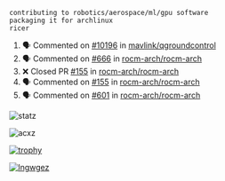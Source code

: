 ```
contributing to robotics/aerospace/ml/gpu software
packaging it for archlinux
ricer
```

<!--START_SECTION:activity-->
1. 🗣 Commented on [#10196](https://github.com/mavlink/qgroundcontrol/issues/10196) in [mavlink/qgroundcontrol](https://github.com/mavlink/qgroundcontrol)
2. 🗣 Commented on [#666](https://github.com/rocm-arch/rocm-arch/issues/666) in [rocm-arch/rocm-arch](https://github.com/rocm-arch/rocm-arch)
3. ❌ Closed PR [#155](https://github.com/rocm-arch/rocm-arch/pull/155) in [rocm-arch/rocm-arch](https://github.com/rocm-arch/rocm-arch)
4. 🗣 Commented on [#155](https://github.com/rocm-arch/rocm-arch/issues/155) in [rocm-arch/rocm-arch](https://github.com/rocm-arch/rocm-arch)
5. 🗣 Commented on [#601](https://github.com/rocm-arch/rocm-arch/issues/601) in [rocm-arch/rocm-arch](https://github.com/rocm-arch/rocm-arch)
<!--END_SECTION:activity-->


![statz](https://github-readme-stats.vercel.app/api?username=acxz&include_all_commits=true&show_icons=true)

<p><img align="center" src="https://github-readme-streak-stats.herokuapp.com/?user=acxz&" alt="acxz" /></p>

[![trophy](https://github-profile-trophy.vercel.app/?username=acxz)](https://github.com/ryo-ma/github-profile-trophy)

[![lngwgez](https://github-readme-stats.vercel.app/api/top-langs/?username=acxz&layout=compact)](https://github.com/acxz/github-readme-stats)
